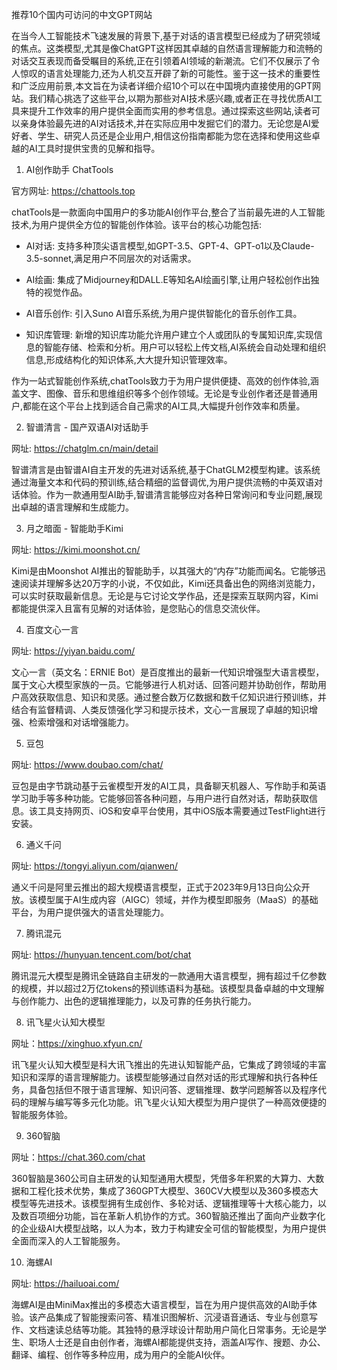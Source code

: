 推荐10个国内可访问的中文GPT网站

在当今人工智能技术飞速发展的背景下,基于对话的语言模型已经成为了研究领域的焦点。这类模型,尤其是像ChatGPT这样因其卓越的自然语言理解能力和流畅的对话交互表现而备受瞩目的系统,正在引领着AI领域的新潮流。它们不仅展示了令人惊叹的语言处理能力,还为人机交互开辟了新的可能性。鉴于这一技术的重要性和广泛应用前景,本文旨在为读者详细介绍10个可以在中国境内直接使用的GPT网站。我们精心挑选了这些平台,以期为那些对AI技术感兴趣,或者正在寻找优质AI工具来提升工作效率的用户提供全面而实用的参考信息。通过探索这些网站,读者可以亲身体验最先进的AI对话技术,并在实际应用中发掘它们的潜力。无论您是AI爱好者、学生、研究人员还是企业用户,相信这份指南都能为您在选择和使用这些卓越的AI工具时提供宝贵的见解和指导。



1. AI创作助手 ChatTools

官方网址: https://chattools.top

chatTools是一款面向中国用户的多功能AI创作平台,整合了当前最先进的人工智能技术,为用户提供全方位的智能创作体验。该平台的核心功能包括:

- AI对话: 支持多种顶尖语言模型,如GPT-3.5、GPT-4、GPT-o1以及Claude-3.5-sonnet,满足用户不同层次的对话需求。

- AI绘画: 集成了Midjourney和DALL.E等知名AI绘画引擎,让用户轻松创作出独特的视觉作品。

- AI音乐创作: 引入Suno AI音乐系统,为用户提供智能化的音乐创作工具。

- 知识库管理: 新增的知识库功能允许用户建立个人或团队的专属知识库,实现信息的智能存储、检索和分析。用户可以轻松上传文档,AI系统会自动处理和组织信息,形成结构化的知识体系,大大提升知识管理效率。

作为一站式智能创作系统,chatTools致力于为用户提供便捷、高效的创作体验,涵盖文字、图像、音乐和思维组织等多个创作领域。无论是专业创作者还是普通用户,都能在这个平台上找到适合自己需求的AI工具,大幅提升创作效率和质量。



2. 智谱清言 - 国产双语AI对话助手

网址: https://chatglm.cn/main/detail

智谱清言是由智谱AI自主开发的先进对话系统,基于ChatGLM2模型构建。该系统通过海量文本和代码的预训练,结合精细的监督调优,为用户提供流畅的中英双语对话体验。作为一款通用型AI助手,智谱清言能够应对各种日常询问和专业问题,展现出卓越的语言理解和生成能力。



3. 月之暗面 - 智能助手Kimi

网址: https://kimi.moonshot.cn/

Kimi是由Moonshot AI推出的智能助手，以其强大的“内存”功能而闻名。它能够迅速阅读并理解多达20万字的小说，不仅如此，Kimi还具备出色的网络浏览能力，可以实时获取最新信息。无论是与它讨论文学作品，还是探索互联网内容，Kimi都能提供深入且富有见解的对话体验，是您贴心的信息交流伙伴。



4. 百度文心一言

网址: https://yiyan.baidu.com/

文心一言（英文名：ERNIE Bot）是百度推出的最新一代知识增强型大语言模型，属于文心大模型家族的一员。它能够进行人机对话、回答问题并协助创作，帮助用户高效获取信息、知识和灵感。通过整合数万亿数据和数千亿知识进行预训练，并结合有监督精调、人类反馈强化学习和提示技术，文心一言展现了卓越的知识增强、检索增强和对话增强能力。



5. 豆包

网址: https://www.doubao.com/chat/

豆包是由字节跳动基于云雀模型开发的AI工具，具备聊天机器人、写作助手和英语学习助手等多种功能。它能够回答各种问题，与用户进行自然对话，帮助获取信息。该工具支持网页、iOS和安卓平台使用，其中iOS版本需要通过TestFlight进行安装。



6. 通义千问

网址: https://tongyi.aliyun.com/qianwen/

通义千问是阿里云推出的超大规模语言模型，正式于2023年9月13日向公众开放。该模型属于AI生成内容（AIGC）领域，并作为模型即服务（MaaS）的基础平台，为用户提供强大的语言处理能力。



7. 腾讯混元

网址: https://hunyuan.tencent.com/bot/chat

腾讯混元大模型是腾讯全链路自主研发的一款通用大语言模型，拥有超过千亿参数的规模，并以超过2万亿tokens的预训练语料为基础。该模型具备卓越的中文理解与创作能力、出色的逻辑推理能力，以及可靠的任务执行能力。



8. 讯飞星火认知大模型

网址：https://xinghuo.xfyun.cn/

讯飞星火认知大模型是科大讯飞推出的先进认知智能产品，它集成了跨领域的丰富知识和深厚的语言理解能力。该模型能够通过自然对话的形式理解和执行各种任务，具备包括但不限于语言理解、知识问答、逻辑推理、数学问题解答以及程序代码的理解与编写等多元化功能。讯飞星火认知大模型为用户提供了一种高效便捷的智能服务体验。



9. 360智脑

网址：https://chat.360.com/chat

360智脑是360公司自主研发的认知型通用大模型，凭借多年积累的大算力、大数据和工程化技术优势，集成了360GPT大模型、360CV大模型以及360多模态大模型等先进技术。该模型拥有生成创作、多轮对话、逻辑推理等十大核心能力，以及数百项细分功能，旨在革新人机协作的方式。360智脑还推出了面向产业数字化的企业级AI大模型战略，以人为本，致力于构建安全可信的智能模型，为用户提供全面而深入的人工智能服务。



10. 海螺AI

网址: https://hailuoai.com/

海螺AI是由MiniMax推出的多模态大语言模型，旨在为用户提供高效的AI助手体验。该产品集成了智能搜索问答、精准识图解析、沉浸语音通话、专业与创意写作、文档速读总结等功能。其独特的悬浮球设计帮助用户简化日常事务。无论是学生、职场人士还是自由创作者，海螺AI都能提供支持，涵盖AI写作、搜题、办公、翻译、编程、创作等多种应用，成为用户的全能AI伙伴。

